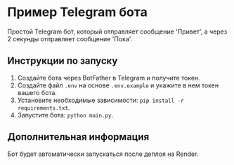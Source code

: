 # Пример Telegram бота

Простой Telegram бот, который отправляет сообщение 'Привет', а через 2 секунды отправляет сообщение 'Пока'.

## Инструкции по запуску
1. Создайте бота через BotFather в Telegram и получите токен.
2. Создайте файл `.env` на основе `.env.example` и укажите в нем токен вашего бота.
3. Установите необходимые зависимости: `pip install -r requirements.txt`.
4. Запустите бота: `python main.py`.

## Дополнительная информация
Бот будет автоматически запускаться после деплоя на Render.